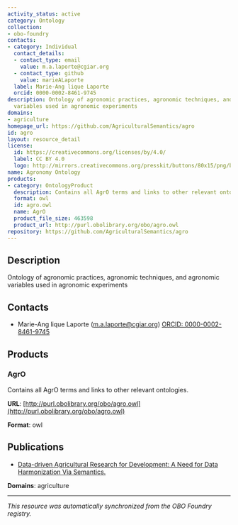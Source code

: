 ```yaml
---
activity_status: active
category: Ontology
collection:
- obo-foundry
contacts:
- category: Individual
  contact_details:
  - contact_type: email
    value: m.a.laporte@cgiar.org
  - contact_type: github
    value: marieALaporte
  label: Marie-Ang lique Laporte
  orcid: 0000-0002-8461-9745
description: Ontology of agronomic practices, agronomic techniques, and agronomic
  variables used in agronomic experiments
domains:
- agriculture
homepage_url: https://github.com/AgriculturalSemantics/agro
id: agro
layout: resource_detail
license:
  id: https://creativecommons.org/licenses/by/4.0/
  label: CC BY 4.0
  logo: http://mirrors.creativecommons.org/presskit/buttons/80x15/png/by.png
name: Agronomy Ontology
products:
- category: OntologyProduct
  description: Contains all AgrO terms and links to other relevant ontologies.
  format: owl
  id: agro.owl
  name: AgrO
  product_file_size: 463598
  product_url: http://purl.obolibrary.org/obo/agro.owl
repository: https://github.com/AgriculturalSemantics/agro
---
```

## Description

Ontology of agronomic practices, agronomic techniques, and agronomic variables used in agronomic experiments

## Contacts

- Marie-Ang lique Laporte (m.a.laporte@cgiar.org) [ORCID: 0000-0002-8461-9745](https://orcid.org/0000-0002-8461-9745)

## Products

### AgrO

Contains all AgrO terms and links to other relevant ontologies.

**URL**: [http://purl.obolibrary.org/obo/agro.owl](http://purl.obolibrary.org/obo/agro.owl)

**Format**: owl

## Publications

- [Data-driven Agricultural Research for Development: A Need for Data Harmonization Via Semantics.](http://ceur-ws.org/Vol-1747/IT205_ICBO2016.pdf)

**Domains**: agriculture

---

*This resource was automatically synchronized from the OBO Foundry registry.*